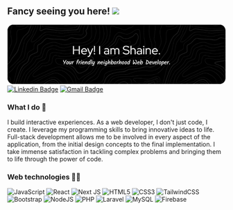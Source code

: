## Fancy seeing you here! <img src="https://raw.githubusercontent.com/aemmadi/aemmadi/master/wave.gif" width="30">
![Header](./github-header-image.png)
[![Linkedin Badge](https://img.shields.io/badge/-anirudhemmadi-blue?style=flat-square&logo=Linkedin&logoColor=white&link=https://www.linkedin.com/in/jshainesantos/)](https://www.linkedin.com/in/jshainesantos/)
[![Gmail Badge](https://img.shields.io/badge/-jessicashainesantos@gmail.com-c14438?style=flat-square&logo=Gmail&logoColor=white&link=mailto:jessicashainesantos@gmail.com)](mailto:jessicashainesantos@gmail.com)

### What I do 🤔
I build interactive experiences. As a web developer, I don't just code, I create.  I leverage my programming skills to bring innovative ideas to life.  Full-stack development allows me to be involved in every aspect of the application, from the initial design concepts to the final implementation. I take immense satisfaction in tackling complex problems and bringing them to life through the power of code.

### Web technologies 👩‍💻

![JavaScript](https://img.shields.io/badge/javascript-%23323330.svg?style=for-the-badge&logo=javascript&logoColor=%23F7DF1E) ![React](https://img.shields.io/badge/react-%2320232a.svg?style=for-the-badge&logo=react&logoColor=%2361DAFB) ![Next JS](https://img.shields.io/badge/Next-black?style=for-the-badge&logo=next.js&logoColor=white) ![HTML5](https://img.shields.io/badge/html5-%23E34F26.svg?style=for-the-badge&logo=html5&logoColor=white) ![CSS3](https://img.shields.io/badge/css3-%231572B6.svg?style=for-the-badge&logo=css3&logoColor=white) ![TailwindCSS](https://img.shields.io/badge/tailwindcss-%2338B2AC.svg?style=for-the-badge&logo=tailwind-css&logoColor=white) ![Bootstrap](https://img.shields.io/badge/bootstrap-%238511FA.svg?style=for-the-badge&logo=bootstrap&logoColor=white) ![NodeJS](https://img.shields.io/badge/node.js-6DA55F?style=for-the-badge&logo=node.js&logoColor=white) ![PHP](https://img.shields.io/badge/php-%23777BB4.svg?style=for-the-badge&logo=php&logoColor=white) ![Laravel](https://img.shields.io/badge/laravel-%23FF2D20.svg?style=for-the-badge&logo=laravel&logoColor=white) ![MySQL](https://img.shields.io/badge/mysql-4479A1.svg?style=for-the-badge&logo=mysql&logoColor=white) ![Firebase](https://img.shields.io/badge/firebase-%23039BE5.svg?style=for-the-badge&logo=firebase)








